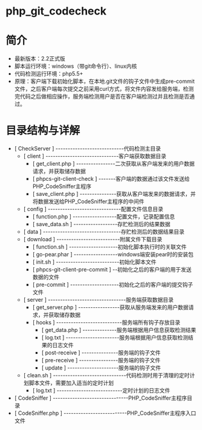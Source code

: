 # php_git_codecheck

# 简介
- 最新版本：2.2正式版
- 脚本运行环境：windows（带git命令行）、linux内核
- 代码检测运行环境：php5.5+
- 原理：客户端下载初始化脚本，在本地.git文件的钩子文件中生成pre-commit文件，之后客户端每次提交之前采用curl方式，将文件内容发给服务端，检测完代码之后做相应操作，服务端检测用户是否在客户端检测过并且检测是否通过。

# 目录结构与详解

- [ CheckServer ] ----------------------------代码检测主目录
  - [ client ] ------------------------------客户端获取数据目录
    - [ get_client.php ] ----------------二次获取从客户端发来的用户数据请求，并获取储存数据
    - [ phpcs-git-client-check ] -------客户端的数据通过该文件发送给PHP_CodeSniffer主程序
    - [ save_client.php ] ---------------获取从客户端发来的数据请求，并将数据发送给PHP_CodeSniffer主程序的中间件
  - [ config ] ------------------------------配置文件信息目录
    - [ function.php ] ------------------配置文件，记录配置信息
    - [ save_data.sh ] ------------------存贮检测后的结果数据
  - [ data ] --------------------------------存贮检测后的数据结果目录
  - [ download ] --------------------------附属文件下载目录
    - [ function.sh ] --------------------初始化脚本执行时的关联文件
    - [ go-pear.phar ] ------------------windows端安装pear时的安装包
    - [ init.sh ] --------------------------初始化脚本文件
    - [ phpcs-git-client-pre-commit ] --初始化之后的客户端的用于发送数据的文件
    - [ pre-commit ] --------------------初始化之后的客户端的提交钩子文件
  - [ server ] --------------------------------服务端获取数据目录
    - [ get_server.php ] -----------------获取从服务端发来的用户数据请求，并获取储存数据
    - [ hooks ] ---------------------------服务端所有钩子存放目录
      - [ get_data.php ] --------------服务端根据用户信息获取检测结果
      - [ log.txt ] ----------------------服务端根据用户信息获取检测结果的日志文件
      - [ post-receive ] ---------------服务端的钩子文件
      - [ pre-receive ] ----------------服务端的钩子文件
      - [ update ] ---------------------服务端的钩子文件
  - [ clean.sh ] ------------------------------代码检测时用于清理的定时计划脚本文件，需要加入适当的定时计划
    - [ log.txt ] ---------------------------定时计划的日志文件
- [ CodeSniffer ] -------------------------------PHP_CodeSniffer主程序目录
- [ CodeSniffer.php ] --------------------------PHP_CodeSniffer主程序入口文件
